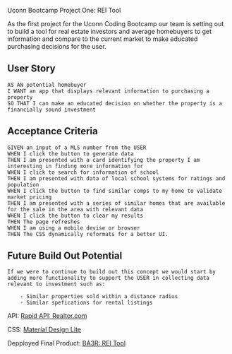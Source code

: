 
Uconn Bootcamp Project One: REI Tool


As the first project for the Uconn Coding Bootcamp our team is setting out to build a tool for real estate investors and average homebuyers to get information and compare to the current market to make educated purchasing decisions for the user.

## User Story

```
AS AN potential homebuyer
I WANT an app that displays relevant information to purchasing a property
SO THAT I can make an educated decision on whether the property is a financially sound investment
```

## Acceptance Criteria

```
GIVEN an input of a MLS number from the USER
WHEN I click the button to generate data
THEN I am presented with a card identifying the property I am interesting in finding more information for
WHEN I click to search for information of school
THEN I am presented with data of local school systems for ratings and population
WHEN I click the button to find similar comps to my home to validate market pricing
THEN I am presented with a series of similar homes that are available for the sale in the area with relevant data
WHEN I click the button to clear my results
THEN The page refreshes
WHEN I am using a mobile devise or browser
THEN The CSS dynamically reformats for a better UI.

```

## Future Build Out Potential

```
If we were to continue to build out this concept we would start by adding more functionality to support the USER in collecting data relevant to investment such as:

	- Similar properties sold within a distance radius
	- Similar spefications for rental listings

```

API: <a href="https://rapidapi.com/apidojo/api/realtor?endpoint=apiendpoint_e1609ab1-2d1f-4f71-9dc7-c52a7a27bf9a">Rapid API: Realtor.com</a>

CSS: <a href="https://getmdl.io/index.html">Material Design Lite</a>

Depployed Final Product: <a href="https://rivenception.github.io/BA3R_REI_Tool/">BA3R: REI Tool</a>

<img href="./assets/gif/ba3r.gif">
